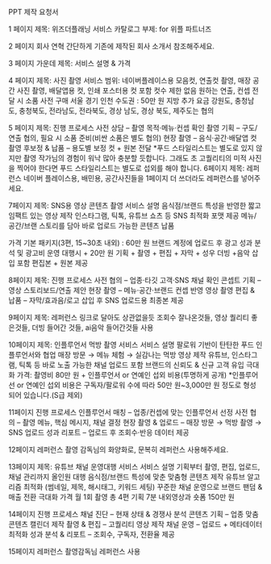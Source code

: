 PPT 제작 요청서

1 페이지
제목: 위즈더플래닝 서비스 카탈로그
부제: for 위플 파트너즈

2 페이지
회사 연혁 간단하게 기존에 제작된 회사 소개서 참조해주세요.

3 페이지
가운데 제목: 서비스 설명 & 가격

4 페이지
제목: 사진 촬영
서비스 범위: 네이버플레이스용 모음컷, 연출컷 촬영, 매장 공간 사진 촬영, 배달앱용 컷, 인쇄 포스터용 컷 포함 컷수 제한 없음
원하는 연출, 컨셉 전달 시 소품 사전 구매
서울 경기 인천 수도권 : 50만 원
지방 추가 요금
강원도, 충청남도, 충청북도, 전라남도, 전라북도, 경상 남도, 경상 북도, 제주도는 협의

5 페이지
제목: 진행 프로세스
사전 상담 – 촬영 목적·메뉴·컨셉 확인
촬영 기획 – 구도/연출 협의, 필요 시 소품 준비(비싼 소품은 별도 협의)
현장 촬영 – 음식·공간·배달앱 컷 촬영
후보정 & 납품 – 용도별 보정 컷 + 원본 전달
*푸드 스타일리스트는 별도로 있지 않지만 촬영 작가님의 경험이 워낙 많아 충분할 듯합니다. 그래도 초 고퀄리티의 미적 사진을 찍어야 한다면 푸드 스타일리스트는 별도로 섭외를 해야 합니다.
6페이지
제목: 레퍼런스
네이버 플레이스용, 배민용, 공간사진들을 1페이지 더 쓰더라도 레퍼런스를 넣어주세요.

7페이지
제목: SNS용 영상 콘텐츠 촬영
서비스 설명
음식점/브랜드 특성을 반영한 짧고 임팩트 있는 영상 제작
인스타그램, 틱톡, 유튜브 쇼츠 등 SNS 최적화 포맷 제공
메뉴/공간/브랜 스토리를 담아 바로 업로드 가능한 콘텐츠 납품

가격
기본 패키지(3편, 15~30초 내외) : 60만 원
브랜드 계정에 업로드 후 광고 성과 분석 및 광고비 운영 대행시 + 20만 원
기획 + 촬영 + 편집 + 자막 + 성우 더빙 +음악 삽입 포함 편집본 + 원본 제공

8페이지
제목: 진행 프로세스
사전 협의 – 업종·타깃 고객·SNS 채널 확인
콘셉트 기획 – 영상 스토리보드/연출 제안
현장 촬영 – 메뉴·공간·브랜드 컨셉 반영 영상 촬영
편집 & 납품 – 자막/효과음/로고 삽입 후 SNS 업로드용 최종본 제공

9페이지
제목: 레퍼런스
링크로 달아도 상관없을듯
조회수 잘나온것들, 영상 퀄리티 좋은것들, 더빙 들어간 것들, ai음악 들어간것들 사용

10페이지
제목: 인플루언서 먹방 촬영 서비스
서비스 설명
팔로워 기반이 탄탄한 푸드 인플루언서와 협업
매장 방문 → 메뉴 체험 → 실감나는 먹방 영상 제작
유튜브, 인스타그램, 틱톡 등 바로 노출 가능한 채널 업로드 포함
브랜드의 신뢰도 & 신규 고객 유입 극대화
가격: 촬영비 80만 원 + 인플루언서 or 연예인 섭외 비용(투명하게 공개)
*인플루어선 or 연예인 섭외 비용은 구독자/팔로워 수에 따라 50만 원~3,000만 원 정도로 형성되어 있습니다.(S급 제외)

11페이지
진행 프로세스
인플루언서 매칭 – 업종/컨셉에 맞는 인플루언서 선정
사전 협의 – 촬영 메뉴, 핵심 메시지, 채널 결정
현장 촬영 & 업로드 – 매장 방문 → 먹방 촬영 → SNS 업로드
성과 리포트 – 업로드 후 조회수·반응 데이터 제공

12페이지
레퍼런스
촬영 감독님의 화양화로, 문복히 레퍼런스 사용해주세요.

13페이지
제목: 유튜브 채널 운영대행 서비스
서비스 설명
기획부터 촬영, 편집, 업로드, 채널 관리까지 올인원 대행
음식점/브랜드 특성에 맞춘 맞춤형 콘텐츠 제작
유튜브 알고리즘 최적화 (썸네일, 제목, 해시태그, 키워드 세팅)
꾸준한 채널 운영으로 브랜드 팬덤 & 매출 전환 극대화
가격
월 1회 촬영 총 4편 기획 7분 내외영상과 숏폼 150만 원

14페이지
진행 프로세스
채널 진단 – 현재 상태 & 경쟁사 분석
콘텐츠 기획 – 업종 맞춤 콘텐츠 캘린더 제작
촬영 & 편집 – 고퀄리티 영상 제작
채널 운영 – 업로드 + 메타데이터 최적화
성과 분석 & 리포트 – 조회수, 구독자, 전환율 제공


15페이지
레퍼런스
촬영감독님 레퍼런스 사용